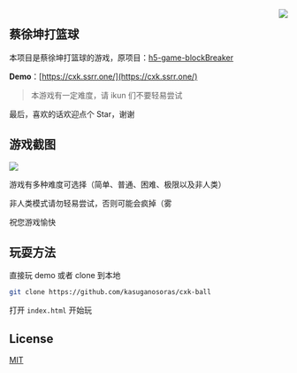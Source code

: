 <img src="https://i.imgur.com/4sJaCcI.png" align=right />

## 蔡徐坤打篮球

本项目是蔡徐坤打篮球的游戏，原项目：[h5-game-blockBreaker](https://github.com/yangyunhe369/h5-game-blockBreaker)

**Demo**：[https://cxk.ssrr.one/](https://cxk.ssrr.one/)

> 本游戏有一定难度，请 ikun 们不要轻易尝试

最后，喜欢的话欢迎点个 Star，谢谢

## 游戏截图

![](https://i.imgur.com/gVfLn4a.png)

游戏有多种难度可选择（简单、普通、困难、极限以及非人类）

非人类模式请勿轻易尝试，否则可能会疯掉（雾

祝您游戏愉快

## 玩耍方法

直接玩 demo 或者 clone 到本地
```bash
git clone https://github.com/kasuganosoras/cxk-ball
```
打开 `index.html` 开始玩

## License

[MIT](LICENSE)
